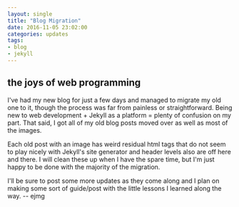 ```yaml
---
layout: single
title: "Blog Migration"
date: 2016-11-05 23:02:00
categories: updates
tags:
- blog
- jekyll
---
```


## the joys of web programming

I've had my new blog for just a few days and managed to migrate my old one to it, though the process was far from painless or straightforward. Being new to web development + Jekyll as a platform = plenty of confusion on my part. That said, I got all of my old blog posts moved over as well as most of the images. 

Each old post with an image has weird residual html tags that do not seem to play nicely with Jekyll's site generator and header levels also are off here and there. I will clean these up when I have the spare time, but I'm just happy to be done with the majority of the migration.

I'll be sure to post some more updates as they come along and I plan on making some sort of guide/post with the little lessons I learned along the way.  -- ejmg
